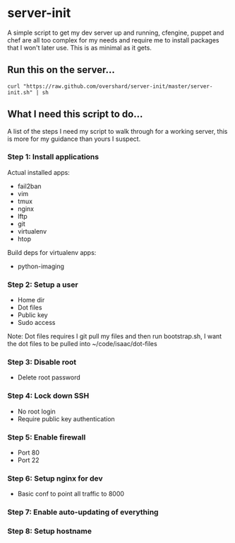 # server-init

A simple script to get my dev server up and running, cfengine, puppet and chef
are all too complex for my needs and require me to install packages that I won't
later use. This is as minimal as it gets.

## Run this on the server...

    curl "https://raw.github.com/overshard/server-init/master/server-init.sh" | sh


## What I need this script to do...

A list of the steps I need my script to walk through for a working server, this
is more for my guidance than yours I suspect.

### Step 1: Install applications

Actual installed apps:

 * fail2ban
 * vim
 * tmux
 * nginx
 * lftp
 * git
 * virtualenv
 * htop

Build deps for virtualenv apps:

 * python-imaging

### Step 2: Setup a user

 * Home dir
 * Dot files
 * Public key
 * Sudo access

Note: Dot files requires I git pull my files and then run bootstrap.sh, I want
the dot files to be pulled into ~/code/isaac/dot-files

### Step 3: Disable root

 * Delete root password

### Step 4: Lock down SSH

 * No root login
 * Require public key authentication

### Step 5: Enable firewall

 * Port 80
 * Port 22

### Step 6: Setup nginx for dev

 * Basic conf to point all traffic to 8000

### Step 7: Enable auto-updating of everything

### Step 8: Setup hostname
